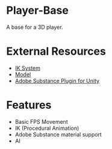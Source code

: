 # Player-Base
A base for a 3D player.

# External Resources
- [IK System](https://www.youtube.com/watch?v=acMK93A-FSY&vl=en)
- [Model](https://www.cgtrader.com/free-3d-models/character/anatomy/skeleton-e7f32f47-1381-4c18-b3eb-b4f201591ea2)
- [Adobe Substance Plugin for Unity](https://substance3d.adobe.com/plugins/substance-in-unity/)

# Features
- Basic FPS Movement
- IK (Procedural Animation)
- Adobe Substance material support
- AI
